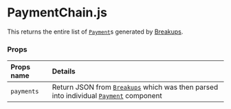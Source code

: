 # PaymentChain.js

This returns the entire list of [`Payment`](Payment.md)s generated by [Breakups](https://breakups.life).

### Props

| Props name | Details |
|:---------------|:--------|
| `payments` | Return JSON from [`Breakups`](https://api.breakups.life) which was then parsed into individual [`Payment`](Payment.md) component |
